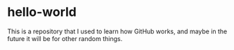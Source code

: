 # hello-world

This is a repository that I used to learn how GitHub works, and maybe in the future it will be for other random things.

